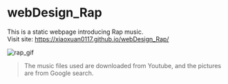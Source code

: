 # webDesign_Rap
This is a static webpage introducing Rap music. \
Visit site: https://xiaoxuan0117.github.io/webDesign_Rap/ 

![rap_gif](./icon/rap.gif)


> The music files used are downloaded from Youtube, and the pictures are from Google search.
